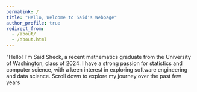 ```yaml
---
permalink: /
title: "Hello, Welcome to Said's Webpage"
author_profile: true
redirect_from: 
  - /about/
  - /about.html
---
```


"Hello! I'm Said Sheck, a recent mathematics graduate from the University of Washington, class of 2024. I have a strong passion for statistics and computer science, with a keen interest in exploring software engineering and data science. Scroll down to explore my journey over the past few years

